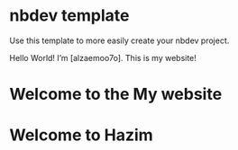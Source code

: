 # nbdev template

Use this template to more easily create your nbdev project.

<p>Hello World! I’m [alzaemoo7o]. This is my website!</p>
<doctype html>
<html amp lang="en">
  <head>
    <m/eta charset="utf-8">

    
    
    
    
  </head>
  <body>
    <h1>Welcome to the My website</h1>
  </body>
</html>

  
  <h1>Welcome to Hazim</h1>
</body>
</html>
<!doctype html>
<html ⚡>
<html amp>
<head>
<body>
